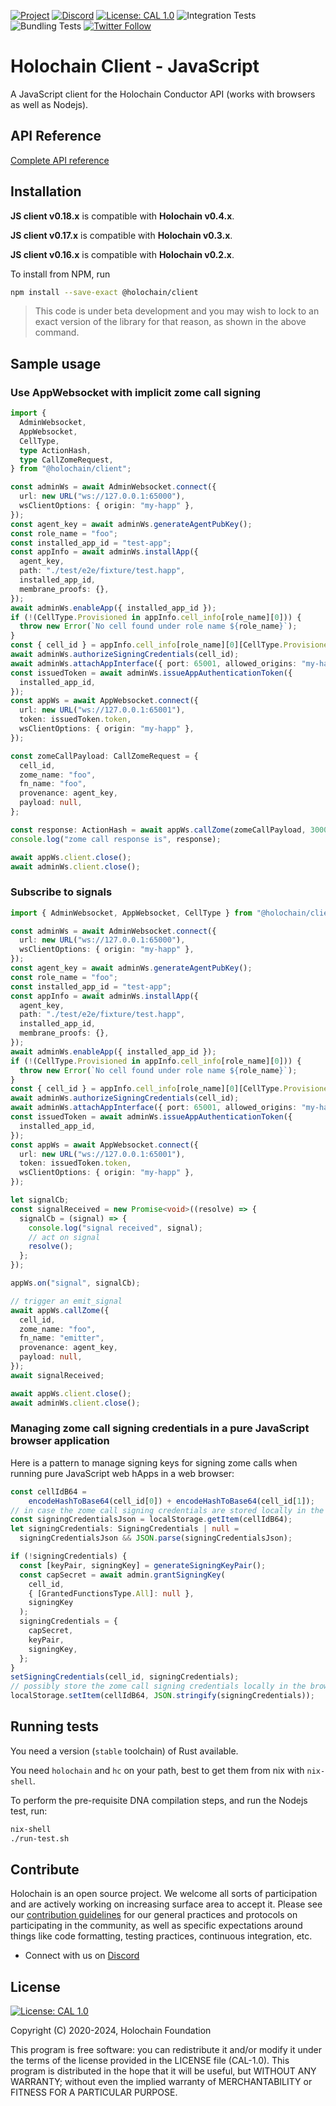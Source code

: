 [![Project](https://img.shields.io/badge/Project-Holochain-blue.svg?style=flat-square)](http://holochain.org/)
[![Discord](https://img.shields.io/badge/Discord-DEV.HC-blue.svg?style=flat-square)](https://discord.gg/k55DS5dmPH)
[![License: CAL 1.0](https://img.shields.io/badge/License-CAL%201.0-blue.svg)](https://github.com/holochain/cryptographic-autonomy-license)
![Integration Tests](https://github.com/holochain/holochain-client-js/actions/workflows/integration-test.yml/badge.svg?branch=main)
![Bundling Tests](https://github.com/holochain/holochain-client-js/actions/workflows/bundling-test.yml/badge.svg?branch=main)
[![Twitter Follow](https://img.shields.io/twitter/follow/holochain.svg?style=social&label=Follow)](https://twitter.com/holochain)

# Holochain Client - JavaScript

A JavaScript client for the Holochain Conductor API (works with browsers as well as Nodejs).

## API Reference

[Complete API reference](./docs/client.md)

## Installation

**JS client v0.18.x** is compatible with **Holochain v0.4.x**.

**JS client v0.17.x** is compatible with **Holochain v0.3.x**.

**JS client v0.16.x** is compatible with **Holochain v0.2.x**.

To install from NPM, run
```bash
npm install --save-exact @holochain/client
```

> This code is under beta development and you may wish to lock to an exact version of the library for that reason, as shown in the above command.

## Sample usage

### Use AppWebsocket with implicit zome call signing
```typescript
import {
  AdminWebsocket,
  AppWebsocket,
  CellType,
  type ActionHash,
  type CallZomeRequest,
} from "@holochain/client";

const adminWs = await AdminWebsocket.connect({
  url: new URL("ws://127.0.0.1:65000"),
  wsClientOptions: { origin: "my-happ" },
});
const agent_key = await adminWs.generateAgentPubKey();
const role_name = "foo";
const installed_app_id = "test-app";
const appInfo = await adminWs.installApp({
  agent_key,
  path: "./test/e2e/fixture/test.happ",
  installed_app_id,
  membrane_proofs: {},
});
await adminWs.enableApp({ installed_app_id });
if (!(CellType.Provisioned in appInfo.cell_info[role_name][0])) {
  throw new Error(`No cell found under role name ${role_name}`);
}
const { cell_id } = appInfo.cell_info[role_name][0][CellType.Provisioned];
await adminWs.authorizeSigningCredentials(cell_id);
await adminWs.attachAppInterface({ port: 65001, allowed_origins: "my-happ" });
const issuedToken = await adminWs.issueAppAuthenticationToken({
  installed_app_id,
});
const appWs = await AppWebsocket.connect({
  url: new URL("ws://127.0.0.1:65001"),
  token: issuedToken.token,
  wsClientOptions: { origin: "my-happ" },
});

const zomeCallPayload: CallZomeRequest = {
  cell_id,
  zome_name: "foo",
  fn_name: "foo",
  provenance: agent_key,
  payload: null,
};

const response: ActionHash = await appWs.callZome(zomeCallPayload, 30000);
console.log("zome call response is", response);

await appWs.client.close();
await adminWs.client.close();
```

### Subscribe to signals
```typescript
import { AdminWebsocket, AppWebsocket, CellType } from "@holochain/client";

const adminWs = await AdminWebsocket.connect({
  url: new URL("ws://127.0.0.1:65000"),
  wsClientOptions: { origin: "my-happ" },
});
const agent_key = await adminWs.generateAgentPubKey();
const role_name = "foo";
const installed_app_id = "test-app";
const appInfo = await adminWs.installApp({
  agent_key,
  path: "./test/e2e/fixture/test.happ",
  installed_app_id,
  membrane_proofs: {},
});
await adminWs.enableApp({ installed_app_id });
if (!(CellType.Provisioned in appInfo.cell_info[role_name][0])) {
  throw new Error(`No cell found under role name ${role_name}`);
}
const { cell_id } = appInfo.cell_info[role_name][0][CellType.Provisioned];
await adminWs.authorizeSigningCredentials(cell_id);
await adminWs.attachAppInterface({ port: 65001, allowed_origins: "my-happ" });
const issuedToken = await adminWs.issueAppAuthenticationToken({
  installed_app_id,
});
const appWs = await AppWebsocket.connect({
  url: new URL("ws://127.0.0.1:65001"),
  token: issuedToken.token,
  wsClientOptions: { origin: "my-happ" },
});

let signalCb;
const signalReceived = new Promise<void>((resolve) => {
  signalCb = (signal) => {
    console.log("signal received", signal);
    // act on signal
    resolve();
  };
});

appWs.on("signal", signalCb);

// trigger an emit_signal
await appWs.callZome({
  cell_id,
  zome_name: "foo",
  fn_name: "emitter",
  provenance: agent_key,
  payload: null,
});
await signalReceived;

await appWs.client.close();
await adminWs.client.close();
```

### Managing zome call signing credentials in a pure JavaScript browser application

Here is a pattern to manage signing keys for signing zome calls when running pure JavaScript web hApps in a web browser:
```typescript
const cellIdB64 =
    encodeHashToBase64(cell_id[0]) + encodeHashToBase64(cell_id[1]);
// in case the zome call signing credentials are stored locally in the browser
const signingCredentialsJson = localStorage.getItem(cellIdB64);
let signingCredentials: SigningCredentials | null =
  signingCredentialsJson && JSON.parse(signingCredentialsJson);

if (!signingCredentials) {
  const [keyPair, signingKey] = generateSigningKeyPair();
  const capSecret = await admin.grantSigningKey(
    cell_id,
    { [GrantedFunctionsType.All]: null },
    signingKey
  );
  signingCredentials = {
    capSecret,
    keyPair,
    signingKey,
  };
}
setSigningCredentials(cell_id, signingCredentials);
// possibly store the zome call signing credentials locally in the browser
localStorage.setItem(cellIdB64, JSON.stringify(signingCredentials));
```

## Running tests

You need a version (`stable` toolchain) of Rust available.

You need `holochain` and `hc` on your path, best to get them from nix with `nix-shell`.

To perform the pre-requisite DNA compilation steps, and run the Nodejs test, run:
```bash
nix-shell
./run-test.sh
```

## Contribute

Holochain is an open source project.  We welcome all sorts of participation and are actively working on increasing surface area to accept it.  Please see our [contribution guidelines](/CONTRIBUTING.md) for our general practices and protocols on participating in the community, as well as specific expectations around things like code formatting, testing practices, continuous integration, etc.

* Connect with us on [Discord](https://discord.gg/k55DS5dmPH)

## License

 [![License: CAL 1.0](https://img.shields.io/badge/License-CAL%201.0-blue.svg)](https://github.com/holochain/cryptographic-autonomy-license)

Copyright (C) 2020-2024, Holochain Foundation

This program is free software: you can redistribute it and/or modify it under the terms of the license
provided in the LICENSE file (CAL-1.0).  This program is distributed in the hope that it will be useful,
but WITHOUT ANY WARRANTY; without even the implied warranty of MERCHANTABILITY or FITNESS FOR A PARTICULAR
PURPOSE.
